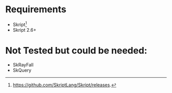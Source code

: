 # Requirements #
* Skript[^1]
* Skript 2.6+
# Not Tested but could be needed:
* SkRayFall
* SkQuery
[^1]: https://github.com/SkriptLang/Skript/releases.
